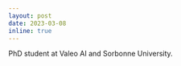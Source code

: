 ```yaml
---
layout: post
date: 2023-03-08
inline: true
---
```


PhD student at Valeo AI and Sorbonne University.